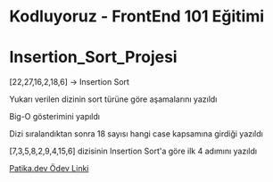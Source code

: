 

# Kodluyoruz - FrontEnd 101 Eğitimi

# Insertion_Sort_Projesi

[22,27,16,2,18,6] -> Insertion Sort

Yukarı verilen dizinin sort türüne göre aşamalarını yazıldı

Big-O gösterimini yapıldı

Dizi sıralandıktan sonra 18 sayısı hangi case kapsamına girdiği yazıldı


[7,3,5,8,2,9,4,15,6] dizisinin Insertion Sort'a göre ilk 4 adımını yazıldı




[Patika.dev Ödev Linki](https://app.patika.dev/courses/veri-yapilari-ve-algoritmalar/insertion-sort-proje)


